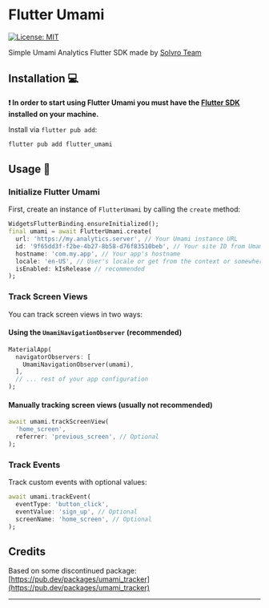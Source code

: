 # Flutter Umami

[![License: MIT][license_badge]][license_link]

Simple Umami Analytics Flutter SDK made by [Solvro Team][solvro_link]

## Installation 💻

**❗ In order to start using Flutter Umami you must have the [Flutter SDK][flutter_install_link] installed on your machine.**

Install via `flutter pub add`:

```sh
flutter pub add flutter_umami
```

## Usage 🚀

### Initialize Flutter Umami

First, create an instance of `FlutterUmami` by calling the `create` method:

```dart
WidgetsFlutterBinding.ensureInitialized();
final umami = await FlutterUmami.create(
  url: 'https://my.analytics.server', // Your Umami instance URL
  id: '9f65dd3f-f2be-4b27-8b58-d76f83510beb', // Your site ID from Umami dashboard
  hostname: 'com.my.app', // Your app's hostname
  locale: 'en-US', // User's locale or get from the context or somewhere
  isEnabled: kIsRelease // recommended
);
```

### Track Screen Views

You can track screen views in two ways:

#### Using the `UmamiNavigationObserver` (recommended)

```dart
MaterialApp(
  navigatorObservers: [
    UmamiNavigationObserver(umami),
  ],
  // ... rest of your app configuration
);
```

#### Manually tracking screen views (usually not recommended)

```dart
await umami.trackScreenView(
  'home_screen',
  referrer: 'previous_screen', // Optional
);
```

### Track Events

Track custom events with optional values:

```dart
await umami.trackEvent(
  eventType: 'button_click',
  eventValue: 'sign_up', // Optional
  screenName: 'home_screen', // Optional
);
```

## Credits

Based on some discontinued package: [https://pub.dev/packages/umami_tracker](https://pub.dev/packages/umami_tracker)

---

[flutter_install_link]: https://docs.flutter.dev/get-started/install
[license_badge]: https://img.shields.io/badge/license-MIT-blue.svg
[license_link]: https://opensource.org/licenses/MIT
[solvro_link]: https://solvro.pwr.edu.pl
